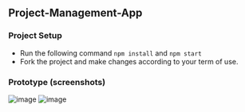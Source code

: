 ## Project-Management-App

### Project Setup
 - Run the following command ```npm install``` and ```npm start```
 - Fork the project and make changes according to your term of use.

### Prototype (screenshots)

![image]()
![image]()
